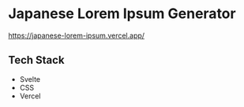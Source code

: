 # Japanese Lorem Ipsum Generator
https://japanese-lorem-ipsum.vercel.app/

## Tech Stack
- Svelte
- CSS
- Vercel
